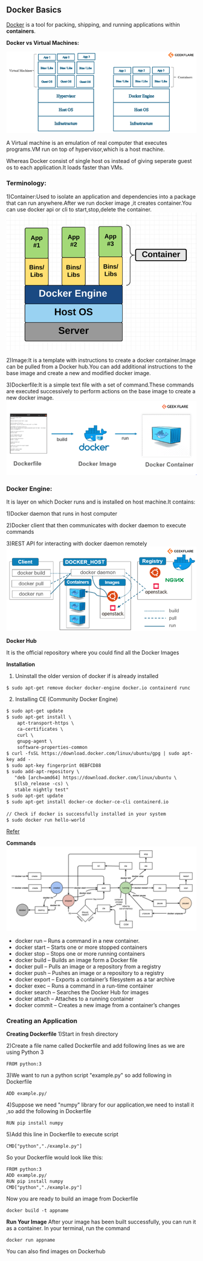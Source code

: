 ## Docker Basics

[Docker](https://www.docker.com/) is a tool for packing, shipping, and running applications within **containers**.

**Docker vs Virtual Machines:**

![](extras/traditional-vs-new-gen.png)

A Virtual machine is an emulation of real computer that executes programs.VM run on top of hypervisor,which is a host machine.

Whereas Docker consist of single host os instead of giving seperate guest os to each application.It loads faster than VMs.

### Terminology:

1)Container:Used to isolate an application and dependencies into a package that can run anywhere.After we run docker image ,it creates container.You can use docker api or cli to start,stop,delete the container.
![](extras/docker_cont.png)

2)Image:It is a template with instructions to create a docker container.Image can be pulled from a Docker hub.You can add additional instructions to the base image and create a new and modified docker image.

3)Dockerfile:It is a simple text file with a set of command.These commands are executed successively to perform actions on the base image to create a new docker image.
![](extras/dfile.png)

### Docker Engine:

It is layer on which Docker runs and is installed on host machine.It contains:

1)Docker daemon that runs in host computer

2)Docker client that then communicates with docker daemon to execute commands

3)REST API for interacting with docker daemon remotely
![](extras/docker-architecture.png)

**Docker Hub**

It is the official repository where you could find all the Docker Images  

**Installation**

1. Uninstall the older version of docker if is already installed
```
$ sudo apt-get remove docker docker-engine docker.io containerd runc
```

2. Installing CE (Community Docker Engine)

```
$ sudo apt-get update
$ sudo apt-get install \
    apt-transport-https \
    ca-certificates \
    curl \
    gnupg-agent \
    software-properties-common
$ curl -fsSL https://download.docker.com/linux/ubuntu/gpg | sudo apt-key add -
$ sudo apt-key fingerprint 0EBFCD88
$ sudo add-apt-repository \
   "deb [arch=amd64] https://download.docker.com/linux/ubuntu \
   $(lsb_release -cs) \
   stable nightly test"
$ sudo apt-get update
$ sudo apt-get install docker-ce docker-ce-cli containerd.io

// Check if docker is successfully installed in your system
$ sudo docker run hello-world
```

[Refer](https://docs.docker.com/install/linux/docker-ce/ubuntu/)

**Commands**
![](extras/docker_commands.jpg)

* docker run – Runs a command in a new container.
* docker start – Starts one or more stopped containers
* docker stop – Stops one or more running containers
* docker build – Builds an image form a Docker file
* docker pull – Pulls an image or a repository from a registry
* docker push – Pushes an image or a repository to a registry
* docker export – Exports a container’s filesystem as a tar archive
* docker exec – Runs a command in a run-time container
* docker search – Searches the Docker Hub for images
* docker attach – Attaches to a running container
* docker commit – Creates a new image from a container’s changes

### Creating an Application

**Creating Dockerfile**
1)Start in fresh directory

2)Create a file name called Dockerfile and add following lines as we are using Python 3

```
FROM python:3
```
3)We want to run a python script "example.py" so add following in Dockerfile

```
ADD example.py/
```
4)Suppose we need "numpy" library for our application,we need to install it ,so add the following in Dockerfile

```
RUN pip install numpy
```
5)Add this line in Dockerfile to execute script

```
CMD["python","./example.py"]
```

So your Dockerfile would look like this:

```
FROM python:3
ADD example.py/
RUN pip install numpy
CMD["python","./example.py"]
```

Now you are ready to build an image from Dockerfile
```
docker build -t appname
```

**Run Your Image**
After your image has been built successfully, you can run it as a container. In your terminal, run the command
```
docker run appname
```

You can also find images on Dockerhub
